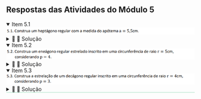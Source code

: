 <link rel="stylesheet" href="../../imagens/style.css">
<script type="text/x-mathjax-config">
  MathJax.Hub.Config({
    showProcessingMessages: false,
    tex2jax: { inlineMath: [['$','$'],['\\(','\\)']] }
  });
</script>
<script type="text/javascript" src="https://cdn.mathjax.org/mathjax/latest/MathJax.js?config=TeX-MML-AM_HTMLorMML"></script>

<h2 id="inicio">Respostas das Atividades do Módulo 5</h2> 
  <details open><summary>Item 5.1</summary>
  <img src="atv51.png" />
  <div class="combo"><details class="sub"><summary>&#x1f4cf; &#x1f4d0; Solução</summary>
  <p>Começamos com uma circunferência de raio qualquer <b>BO'</b> e determinamos a medida de <b>l'<sub>7</sub> = l<sub>3</sub>/2</b>. O apótema pode ser construído perpendicularmente a qualquer lado do heptágono.</p>
    <img style="width:80%" src="atv5.1_solucao.png"/>
	<figcaption>Considerando <b>O'N' &perp; A'<sub>1</sub>A'<sub>7</sub></b>, usamos Homotetia para encontrar <b>ON = a</b>. Os lados <b>A'<sub>1</sub>A'<sub>7</sub></b> e <b>A<sub>1</sub>A<sub>7</sub></b> são paralelos, e usamos a semelhança dos triângulos <b>O'A'<sub>1</sub>A'<sub>7</sub></b> e <b>O'A'<sub>1</sub>A'<sub>7</sub></b> para determinar o raio da circunferência circunscrita do heptágono com apótema 5,5cm.</figcaption>
  </details></div></details>
  <details open><summary>Item 5.2</summary>
  <img src="atv52.png" />
  <div class="combo"><details class="sub"><summary>&#x1f4cf; &#x1f4d0; Solução</summary>
  <p>Começamos com a determinação do lado <b>l'<sub>11</sub></b> que tem a metade da medida <b>A<sub>1</sub>M</b>.</p>
    <img style="width:80%" src="atv5.2_solucao.png"/>
	<figcaption>O polígono estrelado é construído com os lados 'pulando' de 4 em 4 vértices: unimos <b>A<sub>1</sub></b> com <b>A<sub>5</sub></b>, depois <b>A<sub>5</sub></b> com <b>A<sub>9</sub></b> e assim sucessivamente, até voltarmos ao vértice <b>A<sub>1</sub></b>.</figcaption>
  </details></div></details>
  <details open style="border-bottom: 1px solid #a2dec0;"><summary>Item 5.3</summary>
  <img src="atv53.png" />
  <div class="combo"><details class="sub"><summary>&#x1f4cf; &#x1f4d0; Solução</summary>
  <p>Começamos com a determinação do lado <b>l'<sub>10</sub></b> que tem a medida igual ao segmento áureo do raio da circunferência.</p>
	<img style="width:80%" src="atv5.3_solucao.png"/>
	<figcaption>A estrelação com <b>p = 1</b> é o decágono regular. Prolongando os lados do decágono, temos a estrelação com <b>p = 2</b>. Depois, prolongamos a estrelação de <b>p = 2</b> para encontrar a estrelação com <b>p = 3</b>.</figcaption>
  </details>
  </div></details>
   



